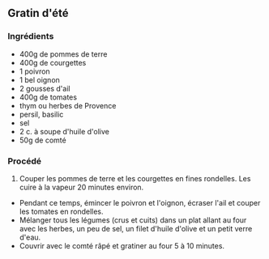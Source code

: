 ## Gratin d'été

### Ingrédients

* 400g de pommes de terre
* 400g de courgettes
* 1 poivron
* 1 bel oignon
* 2 gousses d'ail
* 400g de tomates
* thym ou herbes de Provence
* persil, basilic
* sel
* 2 c. à soupe d'huile d'olive
* 50g de comté

### Procédé

1. Couper les pommes de terre et les courgettes en fines rondelles. Les cuire à la vapeur 20 minutes environ.
- Pendant ce temps, émincer le poivron et l'oignon, écraser l'ail et couper les tomates en rondelles.
- Mélanger tous les légumes (crus et cuits) dans un plat allant au four avec les herbes, un peu de sel, un filet d'huile d'olive et un petit verre d'eau.
- Couvrir avec le comté râpé et gratiner au four 5 à 10 minutes.

